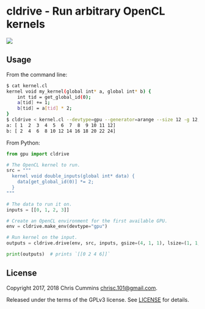 # cldrive - Run arbitrary OpenCL kernels

<a href="https://www.gnu.org/licenses/gpl-3.0.en.html" target="_blank">
  <img src="https://img.shields.io/badge/license-GNU%20GPL%20v3-blue.svg?style=flat">
</a>


## Usage

From the command line:
```sh
$ cat kernel.cl
kernel void my_kernel(global int* a, global int* b) {
    int tid = get_global_id(0);
    a[tid] += 1;
    b[tid] = a[tid] * 2;
}
$ cldrive < kernel.cl --devtype=gpu --generator=arange --size 12 -g 12,1,1 -l 4,1,1
a: [ 1  2  3  4  5  6  7  8  9 10 11 12]
b: [ 2  4  6  8 10 12 14 16 18 20 22 24]
```

From Python:

```py
from gpu import cldrive

# The OpenCL kernel to run.
src = """
  kernel void double_inputs(global int* data) {
    data[get_global_id(0)] *= 2;
  }
"""

# The data to run it on.
inputs = [[0, 1, 2, 3]]

# Create an OpenCL environment for the first available GPU.
env = cldrive.make_env(devtype="gpu")

# Run kernel on the input.
outputs = cldrive.drive(env, src, inputs, gsize=(4, 1, 1), lsize=(1, 1, 1))

print(outputs)  # prints `[[0 2 4 6]]`
```


## License

Copyright 2017, 2018 Chris Cummins <chrisc.101@gmail.com>.

Released under the terms of the GPLv3 license. See 
[LICENSE](/gpu/cldrive/LICENSE) for details.
